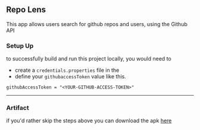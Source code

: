 ## Repo Lens
This app allows users search for github repos and users, using the Github API

### Setup Up
to successfully build and run this project locally, you would need to 
- create a `credentials.properties` file in the 
- define your `githubaccessToken` value like this.
```properties
githubAccessToken = "<YOUR-GITHUB-ACCESS-TOKEN>"
```

-- --

### Artifact
if you'd rather skip the steps above you can download the apk [here]("https://drive.google.com/file/d/1YyXF5Av2t2AopJscrEYU1I1rzgYn7T1B/view?usp=drive_link")